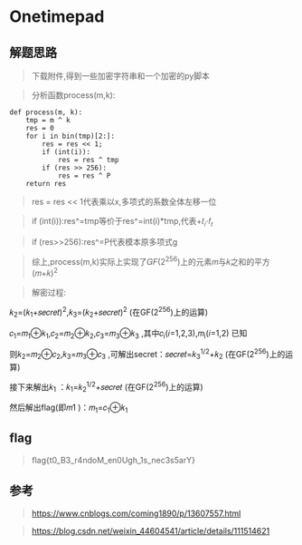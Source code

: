 # Onetimepad

## 解题思路

> 下载附件,得到一些加密字符串和一个加密的py脚本

> 分析函数process(m,k):

```
def process(m, k):
    tmp = m ^ k
    res = 0
    for i in bin(tmp)[2:]:
        res = res << 1;
        if (int(i)):
            res = res ^ tmp
        if (res >> 256):
            res = res ^ P
    return res
```

> res = res << 1代表乘以x,多项式的系数全体左移一位

> if (int(i)):res^=tmp等价于res^=int(i)*tmp,代表+𝑡<sub>𝑖</sub>⋅𝑓<sub>𝑡</sub>

> if (res>>256):res^=P代表模本原多项式g

> 综上,process(m,k)实际上实现了𝐺𝐹(2<sup>256</sup>)上的元素𝑚与𝑘之和的平方(𝑚+𝑘)<sup>2</sup>

> 解密过程:


𝑘<sub>2</sub>=(𝑘<sub>1</sub>+𝑠𝑒𝑐𝑟𝑒𝑡)<sup>2</sup>,𝑘<sub>3</sub>=(𝑘<sub>2</sub>+𝑠𝑒𝑐𝑟𝑒𝑡)<sup>2</sup>
(在GF(2<sup>256</sup>)上的运算)

𝑐<sub>1</sub>=𝑚<sub>1</sub>⊕𝑘<sub>1</sub>,𝑐<sub>2</sub>=𝑚<sub>2</sub>⊕𝑘<sub>2</sub>,𝑐<sub>3</sub>=𝑚<sub>3</sub>⊕𝑘<sub>3</sub>
,其中𝑐<sub>i</sub>(𝑖=1,2,3),𝑚<sub>i</sub>(𝑖=1,2)
已知

则𝑘<sub>2</sub>=𝑚<sub>2</sub>⊕𝑐<sub>2</sub>,𝑘<sub>3</sub>=𝑚<sub>3</sub>⊕𝑐<sub>3</sub>
,可解出secret：𝑠𝑒𝑐𝑟𝑒𝑡=𝑘<sub>3</sub><sup>1/2</sup>+𝑘<sub>2</sub>
(在GF(2<sup>256</sup>)上的运算)

接下来解出𝑘<sub>1</sub>
：𝑘<sub>1</sub>=𝑘<sub>2</sub><sup>1/2</sup>+𝑠𝑒𝑐𝑟𝑒𝑡
(在GF(2<sup>256</sup>)上的运算)

然后解出flag(即𝑚1
)：𝑚<sub>1</sub>=𝑐<sub>1</sub>⊕𝑘<sub>1</sub>


## flag

> flag{t0_B3_r4ndoM_en0Ugh_1s_nec3s5arY}

## 参考

> https://www.cnblogs.com/coming1890/p/13607557.html

> https://blog.csdn.net/weixin_44604541/article/details/111514621
